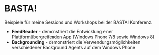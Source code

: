 BASTA!
======

Beispiele für meine Sessions und Workshops bei der BASTA! Konferenz.

- **FeedReader** - demonstriert die Entwicklung einer Plattformübergreifenden App (Windows Phone 7/8 sowie Windows 8)
- **Backgrounding** -  demonstriert die Verwendungsmöglichkeiten verschiedener Background Agents auf dem Windows Phone 
